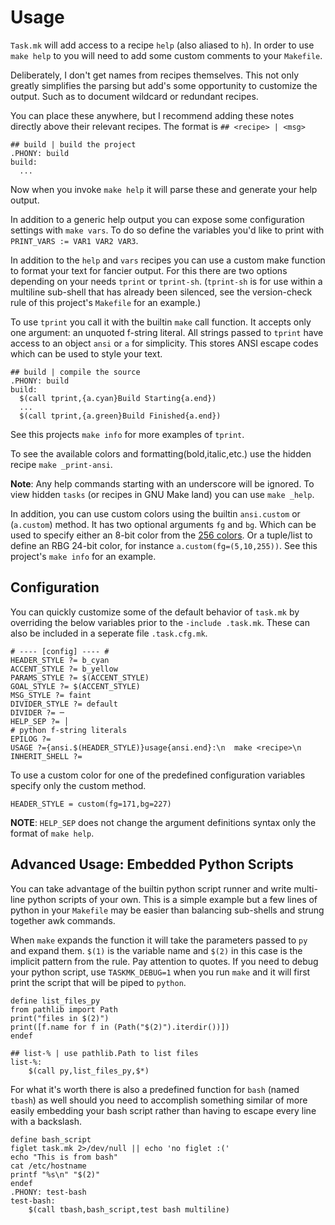 # Usage

`Task.mk` will add access to a recipe `help` (also aliased to `h`).
In order to use `make help` to you will need to add some custom comments to your `Makefile`.

Deliberately, I don't get names from recipes themselves.
This not only greatly simplifies the parsing but add's some opportunity to customize the output.
Such as to document wildcard or redundant recipes.

You can place these anywhere, but I recommend adding these notes directly above their relevant recipes.
The format is `## <recipe> | <msg>`

```make
## build | build the project
.PHONY: build
build:
  ...
```

Now when you invoke `make help` it will parse these and generate your help output.

In addition to a generic help output you can expose some configuration settings with `make vars`.
To do so define the variables you'd like to print with `PRINT_VARS := VAR1 VAR2 VAR3`.

In addition to the `help` and `vars` recipes you can use a custom make function to format your text for fancier output.
For this there are two options depending on your needs `tprint` or `tprint-sh`. (`tprint-sh` is for use within a multiline sub-shell that has already been silenced, see the version-check rule of this project's `Makefile` for an example.)


To use `tprint` you call it with the builtin `make` call function.
It accepts only one argument: an unquoted f-string literal.
All strings passed to `tprint` have access to an object `ansi` or `a` for simplicity.
This stores ANSI escape codes which can be used to style your text.

```make
## build | compile the source
.PHONY: build
build:
  $(call tprint,{a.cyan}Build Starting{a.end})
  ...
  $(call tprint,{a.green}Build Finished{a.end})
```
See this projects `make info` for more examples of `tprint`.

To see the available colors and formatting(bold,italic,etc.) use the hidden recipe `make _print-ansi`.

**Note**: Any help commands starting with an underscore will be ignored.
To view hidden `tasks` (or recipes in GNU Make land) you can use `make _help`.

In addition, you can use custom colors using the builtin `ansi.custom` or (`a.custom`) method.
It has two optional arguments `fg` and `bg`. Which can be used to specify either an 8-bit color from the [256 colors](https://en.wikipedia.org/wiki/8-bit_color).
Or a tuple/list to define an RBG 24-bit color, for instance `a.custom(fg=(5,10,255))`.
See this project's `make info` for an example.

## Configuration

You can quickly customize some of the default behavior of `task.mk` by overriding the below variables prior to the `-include .task.mk`.
These can also be included in a seperate file `.task.cfg.mk`.

```make
# ---- [config] ---- #
HEADER_STYLE ?= b_cyan
ACCENT_STYLE ?= b_yellow
PARAMS_STYLE ?= $(ACCENT_STYLE)
GOAL_STYLE ?= $(ACCENT_STYLE)
MSG_STYLE ?= faint
DIVIDER_STYLE ?= default
DIVIDER ?= ─
HELP_SEP ?= │
# python f-string literals
EPILOG ?=
USAGE ?={ansi.$(HEADER_STYLE)}usage{ansi.end}:\n  make <recipe>\n
INHERIT_SHELL ?=
```

To use a custom color for one of the predefined configuration variables specify only the custom method.

```make
HEADER_STYLE = custom(fg=171,bg=227)
```

**NOTE**: `HELP_SEP` does not change the argument definitions syntax only the format of `make help`.

## Advanced Usage: Embedded Python Scripts

You can take advantage of the builtin python script runner and write multi-line python scripts of your own.
This is a simple example but a few lines of python in your `Makefile`
may be easier than balancing sub-shells and strung together awk commands.

When `make` expands the function it will take the parameters passed to `py` and expand them.
`$(1)` is the variable name and `$(2)` in this case is the implicit pattern from the rule. Pay attention to quotes.
If you need to debug your python script, use `TASKMK_DEBUG=1` when you run `make` and it will first print the script that will be piped to `python`.

```make
define list_files_py
from pathlib import Path
print("files in $(2)")
print([f.name for f in (Path("$(2)").iterdir())])
endef

## list-% | use pathlib.Path to list files
list-%:
	$(call py,list_files_py,$*)
```

For what it's worth there is also a predefined function for `bash` (named `tbash`) as well should you need to accomplish something similar of more easily embedding your bash script rather than having to escape every line with a backslash.

```make
define bash_script
figlet task.mk 2>/dev/null || echo 'no figlet :('
echo "This is from bash"
cat /etc/hostname
printf "%s\n" "$(2)"
endef
.PHONY: test-bash
test-bash:
	$(call tbash,bash_script,test bash multiline)
```
